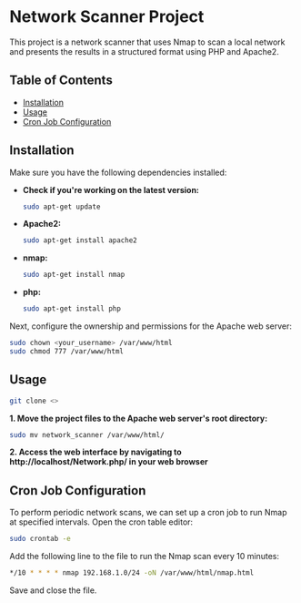 # Network Scanner Project

This project is a network scanner that uses Nmap to scan a local network and presents the results in a structured format using PHP and Apache2.

## Table of Contents
- [Installation](#installation)
- [Usage](#usage)
- [Cron Job Configuration](#cron-job-configuration)

## Installation

Make sure you have the following dependencies installed:

- **Check if you're working on the latest version:**
  ```bash
  sudo apt-get update
  
- **Apache2:**
  ```bash
  sudo apt-get install apache2
  
- **nmap:**
  ```bash
  sudo apt-get install nmap
  
- **php:**
  ```bash
  sudo apt-get install php

Next, configure the ownership and permissions for the Apache web server:

```bash
sudo chown <your_username> /var/www/html
sudo chmod 777 /var/www/html
```

## Usage

```bash
git clone <>
```
**1. Move the project files to the Apache web server's root directory:**
```bash
sudo mv network_scanner /var/www/html/
```

**2. Access the web interface by navigating to http://localhost/Network.php/ in your web browser**

## Cron Job Configuration

To perform periodic network scans, we can set up a cron job to run Nmap at specified intervals. Open the cron table editor:

```bash
sudo crontab -e
```
Add the following line to the file to run the Nmap scan every 10 minutes:

```bash
*/10 * * * * nmap 192.168.1.0/24 -oN /var/www/html/nmap.html
```
Save and close the file.






